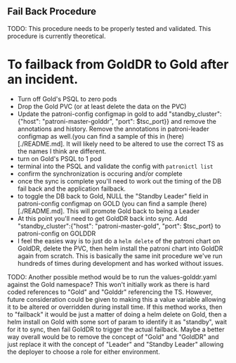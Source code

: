 ## Fail Back Procedure

TODO: This procedure needs to be properly tested and validated. This procedure is currently theoretical.

# To failback from GoldDR to Gold after an incident.
- Turn off Gold's PSQL to zero pods
- Drop the Gold PVC (or at least delete the data on the PVC)
- Update the patroni-config configmap in gold to add "standby_cluster":{"host": "patroni-master-golddr",
"port": $tsc_port}} and remove the annotations and history. Remove the annotations in patroni-leader configmap as well.(you can find a sample of this in (here)[./README.md]. It will likely need to be altered to use the correct TS as the names I think are different.
- turn on Gold's PSQL to 1 pod
- terminal into the PSQL and validate the config with ```patronictl list```
- confirm the synchronization is occuring and/or complete
- once the sync is complete you'll need to work out the timing of the DB fail back and the application failback.
- to toggle the DB back to Gold, NULL the "Standby Leader" field in patroni-config configmap on GOLD (you can find a sample (here)[./README.md]. This will promote Gold back to being a Leader
- At this point you'll need to get GoldDR back into sync. Add "standby_cluster":{"host": "patroni-master-gold",
"port": $tsc_port} to patroni-config on GOLDDR
- I feel the easies way is to just do a ```helm delete``` of the patroni chart on GoldDR, delete the PVC, then helm install the patroni chart into GoldDR again from scratch. This is basically the same init procedure we've run hundreds of times during development and has worked without issues.

TODO: Another possible method would be to run the values-golddr.yaml against the Gold namespace? This won't initially work as there is hard coded references to "Gold" and "Golddr" referencing the TS.  However, future consideration could be given to making this a value variable allowing it to be altered or overridden during install time. If this method works, then to "failback" it would be just a matter of doing a helm delete on Gold, then a helm install on Gold with some sort of param to identify it as "standby", wait for it to sync, then fail GoldDR to trigger the actual failback. Maybe a better way overall would be to remove the concept of "Gold" and "GoldDR" and just replace it with the concept of "Leader" and "Standby Leader" allowing the deployer to choose a role for either environment.